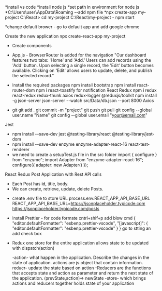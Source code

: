 *install vs code
*install node js
*set path in environment for node js
*C:\Users\user\AppData\Roaming --add npm file
\*npx create-app my-project
C:\React> cd my-project
C:\React\my-project - npm start

\*change default brower - go to default app and add google chrome

Create the new application
npx create-react-app my-project

- Create components
- App.js - BrowserRouter is added for the navigation
  "Our dashboard features two tabs: 'Home' and 'Add.' Users can add records using the 'Add' button. Upon selecting a single record, the 'Edit' button becomes available. Clicking on 'Edit' allows users to update, delete, and publish the selected record."

- Install the required packages
  npm install bootstrap
  npm install react-router-dom
  npm i react-toastify for notification
  React Redux
  npm i redux react-redux redux-thunk axios redux-logger @reduxjs/toolkit
  npm install -g json-server
  json-server --watch src/Data/db.json --port 8000
  Axios

- git
  git add .
  git commit -m "project"
  git push
  git pull
  git config --global user.name "Name"
  git config --global user.email "your@email.com"

Jest

- npm install --save-dev jest @testing-library/react @testing-library/jest-dom
- npm install --save-dev enzyme enzyme-adapter-react-16 react-test-renderer
- we need to create a setupTest.js file in the src folder
  import { configure } from "enzyme";
  import Adapter from "enzyme-adapter-react-16";
  configure({ adapter: new Adapter() });

React Redux Post Application with Rest API calls

- Each Post has id, title, body.
- We can create, retrieve, update, delete Posts.

* create .env file to store URL
  process.env.REACT_APP_API_BASE_URL
  REACT_APP_API_BASE_URL=https://jsonplaceholder.typicode.com
  https://jsonplaceholder.typicode.com/posts

* Install Prettier - for code formate
  cntrl+shif+p add blow cmd
  {
  "editor.defaultFormatter": "esbenp.prettier-vscode",
  "[javascript]": {
  "editor.defaultFormatter": "esbenp.prettier-vscode"
  }
  }
  go to stting an add check box

* Redux
  one store for the entire application
  allows state to be updated with dispatch(action)

  -action- what happen in the application. Describe the changes in the state of application.
  actions are js object that contain information.
  reducr- update the state based on action
  -Reducers are the functions that accepts state and action as parameter and return the next state of the application.
  (prevState,action)=> newState
  -store- which brings actions and reducers together
  holds state of your application
